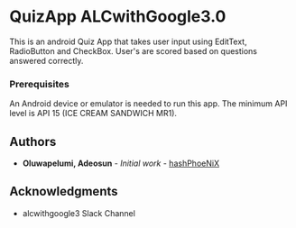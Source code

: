 # QuizApp ALCwithGoogle3.0

This is an android Quiz App that takes user input using EditText, RadioButton and CheckBox. User's are scored based on questions answered correctly.

### Prerequisites

An Android device or emulator is needed to run this app. 
The minimum API level is API 15  (ICE CREAM SANDWICH MR1).

## Authors

* **Oluwapelumi, Adeosun** - *Initial work* - [hashPhoeNiX](https://github.com/hashPhoeNiX)

## Acknowledgments

* alcwithgoogle3 Slack Channel

